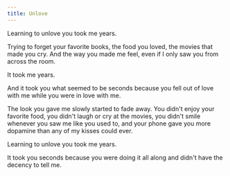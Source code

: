 ```yaml
---
title: Unlove
---
```


Learning to unlove you took me years.

Trying to forget your favorite books,
the food you loved,
the movies that made you cry.
And the way you made me feel,
even if I only saw you
from across the room.

It took me years.

And it took you what seemed to be seconds
because you fell out of love with me
while you were in love with me.

The look you gave me slowly started to fade away.
You didn't enjoy your favorite food,
you didn't laugh or cry at the movies,
you didn't smile whenever you saw me
like you used to,
and your phone gave you more dopamine
than any of my kisses could ever.

Learning to unlove you took me years.

It took you seconds
because you were doing it all along
and didn't have the decency
to tell me.
